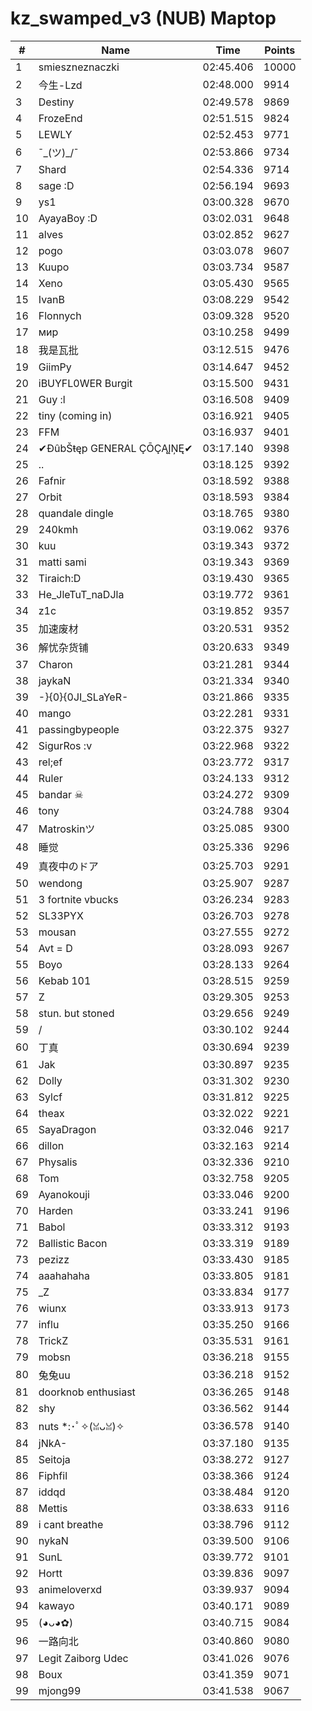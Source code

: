 # kz_swamped_v3 (NUB) Maptop

|  # | Name | Time | Points |
|-------------- | -------------- | -------------- | -------------- | 
| 1 | smieszneznaczki | 02:45.406 | 10000 | 
| 2 | 今生-Lzd | 02:48.000 | 9914 | 
| 3 | Destiny | 02:49.578 | 9869 | 
| 4 | FrozeEnd | 02:51.515 | 9824 | 
| 5 | LEWLY | 02:52.453 | 9771 | 
| 6 | ¯\_(ツ)_/¯ | 02:53.866 | 9734 | 
| 7 | Shard | 02:54.336 | 9714 | 
| 8 | sage :D | 02:56.194 | 9693 | 
| 9 | ys1 | 03:00.328 | 9670 | 
| 10 | AyayaBoy :D | 03:02.031 | 9648 | 
| 11 | alves | 03:02.852 | 9627 | 
| 12 | pogo | 03:03.078 | 9607 | 
| 13 | Kuupo | 03:03.734 | 9587 | 
| 14 | Xeno | 03:05.430 | 9565 | 
| 15 | IvanB | 03:08.229 | 9542 | 
| 16 | Flonnych | 03:09.328 | 9520 | 
| 17 | мир | 03:10.258 | 9499 | 
| 18 | 我是瓦批 | 03:12.515 | 9476 | 
| 19 | GiimPy | 03:14.647 | 9452 | 
| 20 | iBUYFL0WER Burgit | 03:15.500 | 9431 | 
| 21 | Guy :l | 03:16.508 | 9409 | 
| 22 | tiny (coming in) | 03:16.921 | 9405 | 
| 23 | FFM | 03:16.937 | 9401 | 
| 24 | ✔ĐûbŠŧęp GENERAL ÇŌÇĄĮŅĘ✔ | 03:17.140 | 9398 | 
| 25 | .. | 03:18.125 | 9392 | 
| 26 | Fafnir | 03:18.592 | 9388 | 
| 27 | Orbit | 03:18.593 | 9384 | 
| 28 | quandale dingle | 03:18.765 | 9380 | 
| 29 | 240kmh | 03:19.062 | 9376 | 
| 30 | kuu | 03:19.343 | 9372 | 
| 31 | matti sami | 03:19.343 | 9369 | 
| 32 | Tiraich:D | 03:19.430 | 9365 | 
| 33 | He_JleTuT_naDJla | 03:19.772 | 9361 | 
| 34 | z1c | 03:19.852 | 9357 | 
| 35 | 加速废材 | 03:20.531 | 9352 | 
| 36 | 解忧杂货铺 | 03:20.633 | 9349 | 
| 37 | Charon | 03:21.281 | 9344 | 
| 38 | jaykaN | 03:21.334 | 9340 | 
| 39 | -}{0}{0JI_SLaYeR- | 03:21.866 | 9335 | 
| 40 | mango | 03:22.281 | 9331 | 
| 41 | passingbypeople | 03:22.375 | 9327 | 
| 42 | SigurRos :v | 03:22.968 | 9322 | 
| 43 | rel;ef | 03:23.772 | 9317 | 
| 44 | Ruler | 03:24.133 | 9312 | 
| 45 | bandar ☠ | 03:24.272 | 9309 | 
| 46 | tony | 03:24.788 | 9304 | 
| 47 | Matroskinツ | 03:25.085 | 9300 | 
| 48 | 睡觉 | 03:25.336 | 9296 | 
| 49 | 真夜中のドア | 03:25.703 | 9291 | 
| 50 | wendong | 03:25.907 | 9287 | 
| 51 | 3 fortnite vbucks | 03:26.234 | 9283 | 
| 52 | SL33PYX | 03:26.703 | 9278 | 
| 53 | mousan | 03:27.555 | 9272 | 
| 54 | Avt = D | 03:28.093 | 9267 | 
| 55 | Boyo | 03:28.133 | 9264 | 
| 56 | Kebab 101 | 03:28.515 | 9259 | 
| 57 | Z | 03:29.305 | 9253 | 
| 58 | stun. but stoned | 03:29.656 | 9249 | 
| 59 | / | 03:30.102 | 9244 | 
| 60 | 丁真 | 03:30.694 | 9239 | 
| 61 | Jak | 03:30.897 | 9235 | 
| 62 | Dolly | 03:31.302 | 9230 | 
| 63 | Sylcf | 03:31.812 | 9225 | 
| 64 | theax | 03:32.022 | 9221 | 
| 65 | SayaDragon | 03:32.046 | 9217 | 
| 66 | dillon | 03:32.163 | 9214 | 
| 67 | Physalis | 03:32.336 | 9210 | 
| 68 | Tom | 03:32.758 | 9205 | 
| 69 | Ayanokouji | 03:33.046 | 9200 | 
| 70 | Harden | 03:33.241 | 9196 | 
| 71 | Babol | 03:33.312 | 9193 | 
| 72 | Ballistic Bacon | 03:33.319 | 9189 | 
| 73 | pezizz | 03:33.430 | 9185 | 
| 74 | aaahahaha | 03:33.805 | 9181 | 
| 75 | _Z | 03:33.834 | 9177 | 
| 76 | wiunx | 03:33.913 | 9173 | 
| 77 | influ | 03:35.250 | 9166 | 
| 78 | TrickZ | 03:35.531 | 9161 | 
| 79 | mobsn | 03:36.218 | 9155 | 
| 80 | 兔兔uu | 03:36.218 | 9152 | 
| 81 | doorknob enthusiast | 03:36.265 | 9148 | 
| 82 | shy | 03:36.562 | 9144 | 
| 83 | nuts *:･ﾟ✧(ꈍᴗꈍ)✧ | 03:36.578 | 9140 | 
| 84 | jNkA- | 03:37.180 | 9135 | 
| 85 | Seitoja | 03:38.272 | 9127 | 
| 86 | Fiphfil | 03:38.366 | 9124 | 
| 87 | iddqd | 03:38.484 | 9120 | 
| 88 | Mettis | 03:38.633 | 9116 | 
| 89 | i cant breathe | 03:38.796 | 9112 | 
| 90 | nykaN | 03:39.500 | 9106 | 
| 91 | SunL | 03:39.772 | 9101 | 
| 92 | Hortt | 03:39.836 | 9097 | 
| 93 | animeloverxd | 03:39.937 | 9094 | 
| 94 | kawayo | 03:40.171 | 9089 | 
| 95 | (◕ᴗ◕✿) | 03:40.715 | 9084 | 
| 96 | 一路向北 | 03:40.860 | 9080 | 
| 97 | Legit Zaiborg Udec | 03:41.026 | 9076 | 
| 98 | Boux | 03:41.359 | 9071 | 
| 99 | mjong99 | 03:41.538 | 9067 | 

